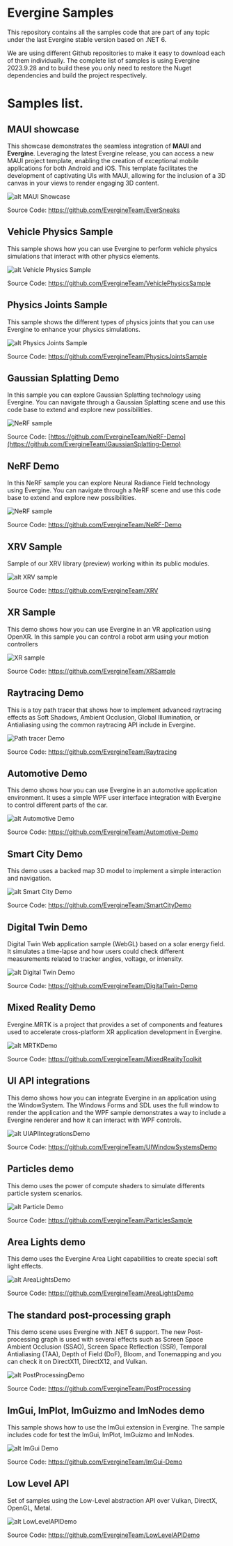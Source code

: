 # Evergine Samples

This repository contains all the samples code that are part of any topic under the last Evergine stable version based on .NET 6.

We are using different Github repositories to make it easy to download each of them individually. The complete list of samples is using Evergine 2023.9.28 and to build these you only need to restore the Nuget dependencies and build the project respectively.

# Samples list.

## MAUI showcase
This showcase demonstrates the seamless integration of __MAUI__ and __Evergine__. Leveraging the latest Evergine release, you can access a new MAUI project template, enabling the creation of exceptional mobile applications for both Android and iOS. This template facilitates the development of captivating UIs with MAUI, allowing for the inclusion of a 3D canvas in your views to render engaging 3D content.

![alt MAUI Showcase](Images/maui.jpg)

Source Code: https://github.com/EvergineTeam/EverSneaks

## Vehicle Physics Sample
This sample shows how you can use Evergine to perform vehicle physics simulations that interact with other physics elements.

![alt Vehicle Physics Sample](Images/VehiclePhysicsSample.jpg)

Source Code: https://github.com/EvergineTeam/VehiclePhysicsSample

## Physics Joints Sample
This sample shows the different types of physics joints that you can use Evergine to enhance your physics simulations.

![alt Physics Joints Sample](Images/JointPhysicsSample.jpg)

Source Code: https://github.com/EvergineTeam/PhysicsJointsSample

## Gaussian Splatting Demo
In this sample you can explore Gaussian Splatting technology using Evergine. You can navigate through a Gaussian Splatting scene and use this code base to extend and explore new possibilities.

![NeRF sample](Images/GaussianSplattingDemo.jpg)

Source Code: [https://github.com/EvergineTeam/NeRF-Demo](https://github.com/EvergineTeam/GaussianSplatting-Demo)

## NeRF Demo
In this NeRF sample you can explore Neural Radiance Field technology using Evergine. You can navigate through a NeRF scene and use this code base to extend and explore new possibilities.

![NeRF sample](Images/NeRFDemo.jpg)

Source Code: https://github.com/EvergineTeam/NeRF-Demo

## XRV Sample
Sample of our XRV library (preview) working within its public modules.

![alt XRV sample](Images/xrv.jpg)

Source Code: https://github.com/EvergineTeam/XRV

## XR Sample
This demo shows how you can use Evergine in an VR application using OpenXR. In this sample you can control a robot arm using your motion controllers

![XR sample](Images/xrsample.jpg)

Source Code: https://github.com/EvergineTeam/XRSample

## Raytracing Demo
This is a toy path tracer that shows how to implement advanced raytracing effects as Soft Shadows, Ambient Occlusion, Global Illumination, or Antialiasing using the common raytracing API include in Evergine.

![Path tracer Demo](Images/Raytracing.png)

Source Code: https://github.com/EvergineTeam/Raytracing

## Automotive Demo
This demo shows how you can use Evergine in an automotive application environment. It uses a simple WPF user interface integration with Evergine to control different parts of the car.

![alt Automotive Demo](Images/AutomotiveDemo.jpg)

Source Code: https://github.com/EvergineTeam/Automotive-Demo

## Smart City Demo
This demo uses a backed map 3D model to implement a simple interaction and navigation.

![alt Smart City Demo](Images/SmartcityDemo.jpg)

Source Code: https://github.com/EvergineTeam/SmartCityDemo

## Digital Twin Demo
Digital Twin Web application sample (WebGL) based on a solar energy field. It simulates a time-lapse and how users could check different measurements related to tracker angles, voltage, or intensity.

![alt Digital Twin Demo](Images/DigitalTwinDemo.jpg)

Source Code: https://github.com/EvergineTeam/DigitalTwin-Demo

## Mixed Reality Demo
Evergine.MRTK is a project that provides a set of components and features used to accelerate cross-platform XR application development in Evergine.

![alt MRTKDemo](Images/MRTKDemo.jpg)

Source Code: https://github.com/EvergineTeam/MixedRealityToolkit

## UI API integrations
This demo shows how you can integrate Evergine in an application using the WindowSystem. The Windows Forms and SDL uses the full window to render the application and the WPF sample demonstrates a way to include a Evergine renderer and how it can interact with WPF controls.

![alt UIAPIIntegrationsDemo](Images/UIAPIIntegrationsDemo.jpg)

Source Code: https://github.com/EvergineTeam/UIWindowSystemsDemo

## Particles demo
This demo uses the power of compute shaders to simulate differents particle system scenarios.

![alt Particle Demo](Images/ParticlesDemo.jpg)

Source Code: https://github.com/EvergineTeam/ParticlesSample

## Area Lights demo
This demo uses the Evergine Area Light capabilities to create special soft light effects.

![alt AreaLightsDemo](Images/AreaLightsDemo.jpg)

Source Code: https://github.com/EvergineTeam/AreaLightsDemo

## The standard post-processing graph
This demo scene uses Evergine with .NET 6 support. The new Post-processing graph is used with several effects such as Screen Space Ambient Occlusion (SSAO), Screen Space Reflection (SSR), Temporal Antialiasing (TAA), Depth of Field (DoF), Bloom, and Tonemapping and you can check it on DirectX11, DirectX12, and Vulkan.

![alt PostProcessingDemo](Images/PostProcessingStackDemo.jpg)

Source Code: https://github.com/EvergineTeam/PostProcessing

## ImGui, ImPlot, ImGuizmo and ImNodes demo
This sample shows how to use the ImGui extension in Evergine. The sample includes code for test the ImGui, ImPlot, ImGuizmo and ImNodes.

![alt ImGui Demo](Images/ImGuiDemo.jpg)

Source Code: https://github.com/EvergineTeam/ImGui-Demo

## Low Level API
Set of samples using the Low-Level abstraction API over Vulkan, DirectX, OpenGL, Metal.

![alt LowLevelAPIDemo](Images/LowLevelAPIDemo.jpg)

Source Code: https://github.com/EvergineTeam/LowLevelAPIDemo
